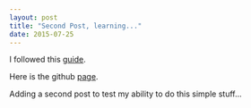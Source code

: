 ```yaml
---
layout: post
title: "Second Post, learning..."
date: 2015-07-25
---
```


I followed this [guide](http://jmcglone.com/guides/github-pages/).

Here is the github [page](https://github.com/jmcglone/jmcglone.github.io).

Adding a second post to test my ability to do this simple stuff...
